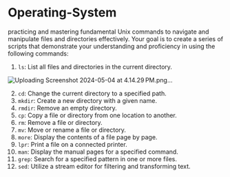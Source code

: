 # Operating-System

practicing and mastering fundamental Unix commands to navigate and
manipulate files and directories effectively. Your goal is to create a series of scripts that
demonstrate your understanding and proficiency in using the following commands:

1. `ls`: List all files and directories in the current directory.

![Uploading Screenshot 2024-05-04 at 4.14.29 PM.png…]()

2. `cd`: Change the current directory to a specified path.
3. `mkdir`: Create a new directory with a given name.
4. `rmdir`: Remove an empty directory.
5. `cp`: Copy a file or directory from one location to another.
6. `rm`: Remove a file or directory.
7. `mv`: Move or rename a file or directory.
8. `more`: Display the contents of a file page by page.
9. `lpr`: Print a file on a connected printer.
10. `man`: Display the manual pages for a specified command.
11. `grep`: Search for a specified pattern in one or more files.
12. `sed`: Utilize a stream editor for filtering and transforming text.
